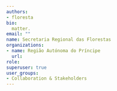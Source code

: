 ```yaml
---
authors:
- floresta
bio: 
  matter.
email: ""
name: Secretaria Regional das Florestas
organizations:
- name: Região Autónoma do Príncipe
  url:
role:
superuser: true
user_groups:
- Collaboration & Stakeholders
---
```


